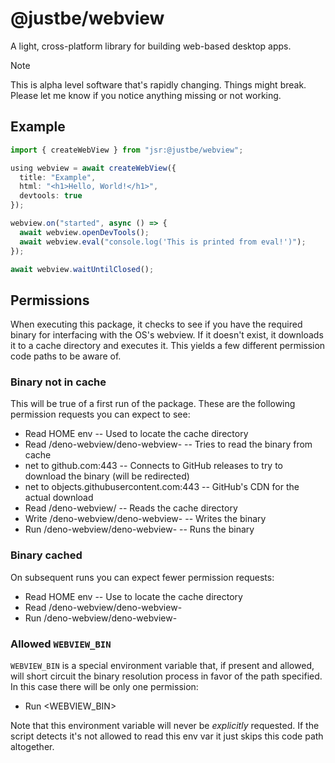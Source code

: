 # @justbe/webview

A light, cross-platform library for building web-based desktop apps.

> [!NOTE]  
> This is alpha level software that's rapidly changing. Things might break. Please let me know if you notice anything missing or not working.

## Example

```typescript
import { createWebView } from "jsr:@justbe/webview";

using webview = await createWebView({
  title: "Example",
  html: "<h1>Hello, World!</h1>",
  devtools: true
});

webview.on("started", async () => {
  await webview.openDevTools();
  await webview.eval("console.log('This is printed from eval!')");
});

await webview.waitUntilClosed();
```

## Permissions

When executing this package, it checks to see if you have the required binary for interfacing with the OS's webview. If it doesn't exist, it downloads it to a cache directory and executes it. This yields a few different permission code paths to be aware of.

### Binary not in cache

This will be true of a first run of the package. These are the following permission requests you can expect to see:

- Read HOME env -- Used to locate the cache directory
- Read <cache>/deno-webview/deno-webview-<version> -- Tries to read the binary from cache
- net to github.com:443 -- Connects to GitHub releases to try to download the binary (will be redirected)
- net to objects.githubusercontent.com:443 -- GitHub's CDN for the actual download
- Read <cache>/deno-webview/ -- Reads the cache directory
- Write <cache>/deno-webview/deno-webview-<version> -- Writes the binary
- Run <cache>/deno-webview/deno-webview-<version> -- Runs the binary

### Binary cached

On subsequent runs you can expect fewer permission requests:

- Read HOME env -- Use to locate the cache directory
- Read <cache>/deno-webview/deno-webview-<version>
- Run <cache>/deno-webview/deno-webview-<version>

### Allowed `WEBVIEW_BIN`

`WEBVIEW_BIN` is a special environment variable that, if present and allowed, will short circuit
the binary resolution process in favor of the path specified. In this case there will be only one permission:

- Run <WEBVIEW_BIN>

Note that this environment variable will never be _explicitly_ requested. If the script detects it's not allowed to read this env var it just skips this code path altogether.
